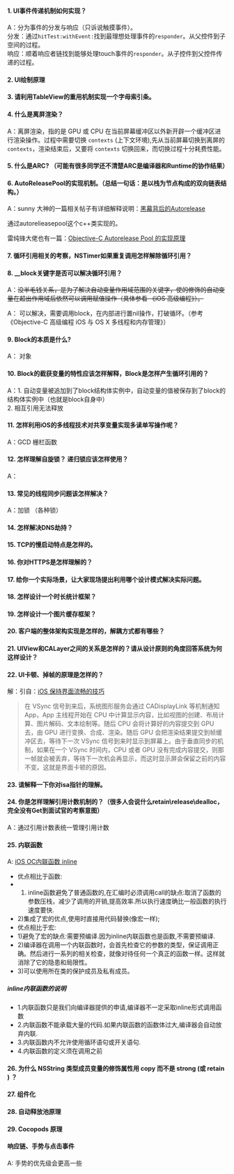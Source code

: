 #### 1. UI事件传递机制如何实现？

A：分为事件的分发与响应（只诉说触摸事件）。<br>
分发：通过`hitTest:withEvent:`找到最理想处理事件的`responder`。从父控件到子空间的过程。<br>
响应：顺着响应者链找到能够处理touch事件的`responder`。从子控件到父控件传递的过程。

#### 2. UI绘制原理

#### 3. 请利用TableView的重用机制实现一个字母索引条。

#### 4. 什么是离屏渲染？

A：离屏渲染，指的是 GPU 或 CPU 在当前屏幕缓冲区以外新开辟一个缓冲区进行渲染操作。过程中需要切换 `contexts` (上下文环境),先从当前屏幕切换到离屏的`contexts`，渲染结束后，又要将 `contexts` 切换回来，而切换过程十分耗费性能。

#### 5. 什么是ARC? （可能有很多同学还不清楚ARC是编译器和Runtime的协作结果）

#### 6. AutoReleasePool的实现机制。（总结一句话：是以栈为节点构成的双向链表结构。）

A：sunny 大神的一篇相关帖子有详细解释说明：[黑幕背后的Autorelease](https://blog.sunnyxx.com/2014/10/15/behind-autorelease/) <br>

通过autorelieasepool这个c++类实现的。<br>

雷纯锋大佬也有一篇：[Objective-C Autorelease Pool 的实现原理](http://blog.leichunfeng.com/blog/2015/05/31/objective-c-autorelease-pool-implementation-principle/)

#### 7. 循环引用相关的考察，NSTimer如果重复调用怎样解除循环引用？

#### 8. __block关键字是否可以解决循环引用？

A：~~没半毛钱关系，是为了解决自动变量作用域范围的关键字，使的修饰的自动变量在超出作用域后依然可以调用赋值操作（具体参看 《iOS 高级编程》）。~~

A： 可以解决，需要调用block，在内部进行置nil操作，打破循环。（参考《Objective-C 高级编程 iOS 与 OS X 多线程和内存管理》）

#### 9. Block的本质是什么?

A： 对象

#### 10. Block的截获变量的特性应该怎样解释，Block是怎样产生循环引用的？

A：1. 自动变量被追加到了block结构体实例中，自动变量的值被保存到了block的结构体实例中（也就是block自身中） <br>
2. 相互引用无法释放

#### 11. 怎样利用iOS的多线程技术对共享变量实现多读单写操作呢？

A：GCD 栅栏函数

#### 12. 怎样理解自旋锁？ 递归锁应该怎样使用？

A： 

#### 13. 常见的线程同步问题该怎样解决？

A：加锁 （各种锁）

#### 14. 怎样解决DNS劫持？

#### 15. TCP的慢启动特点是怎样的。

#### 16. 你对HTTPS是怎样理解的？

#### 17. 给你一个实际场景，让大家现场提出利用哪个设计模式解决实际问题。

#### 18. 怎样设计一个时长统计框架？

#### 19. 怎样设计一个图片缓存框架？

#### 20. 客户端的整体架构实现是怎样的，解耦方式都有哪些？

#### 21. UIView和CALayer之间的关系是怎样的？请从设计原则的角度回答系统为何这样设计？

#### 22. UI卡顿、掉帧的原理是怎样的？

解：引自：[iOS 保持界面流畅的技巧](https://blog.ibireme.com/2015/11/12/smooth_user_interfaces_for_ios/) <br>
> 在 VSync 信号到来后，系统图形服务会通过 CADisplayLink 等机制通知 App，App 主线程开始在 CPU 中计算显示内容，比如视图的创建、布局计算、图片解码、文本绘制等。随后 CPU 会将计算好的内容提交到 GPU 去，由 GPU 进行变换、合成、渲染。随后 GPU 会把渲染结果提交到帧缓冲区去，等待下一次 VSync 信号到来时显示到屏幕上。由于垂直同步的机制，如果在一个 VSync 时间内，CPU 或者 GPU 没有完成内容提交，则那一帧就会被丢弃，等待下一次机会再显示，而这时显示屏会保留之前的内容不变。这就是界面卡顿的原因。

#### 23. 请解释一下你对isa指针的理解。

#### 24. 你是怎样理解引用计数机制的？（很多人会说什么retain\release\dealloc，完全没有Get到面试官的考察意图）

A：通过引用计数表统一管理引用计数

#### 25. 内联函数

A: [iOS OC内联函数 inline](<https://www.jianshu.com/p/d557b0831c6a>)

- 优点相比于函数:
- 1. inline函数避免了普通函数的,在汇编时必须调用call的缺点:取消了函数的参数压栈，减少了调用的开销,提高效率.所以执行速度确比一般函数的执行速度要快.
- 2)集成了宏的优点,使用时直接用代码替换(像宏一样);
- 优点相比于宏:
- 1)避免了宏的缺点:需要预编译.因为inline内联函数也是函数,不需要预编译.
- 2)编译器在调用一个内联函数时，会首先检查它的参数的类型，保证调用正确。然后进行一系列的相关检查，就像对待任何一个真正的函数一样。这样就消除了它的隐患和局限性。
- 3)可以使用所在类的保护成员及私有成员。

##### inline内联函数的说明

- 1.内联函数只是我们向编译器提供的申请,编译器不一定采取inline形式调用函数
- 2.内联函数不能承载大量的代码.如果内联函数的函数体过大,编译器会自动放弃内联.
- 3.内联函数内不允许使用循环语句或开关语句.
- 4.内联函数的定义须在调用之前

#### 26. 为什么 NSString 类型成员变量的修饰属性用 copy 而不是 strong (或 retain ) ？

####  27. 组件化

#### 28. 自动释放池原理

#### 29. Cocopods 原理

#### 响应链、手势与点击事件

A: 手势的优先级会更高一些











